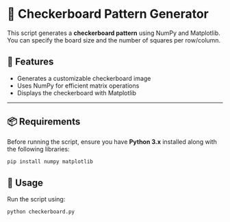 # 🏁 Checkerboard Pattern Generator

This script generates a **checkerboard pattern** using NumPy and Matplotlib. You can specify the board size and the number of squares per row/column.

## 🚀 Features
- Generates a customizable checkerboard image
- Uses NumPy for efficient matrix operations
- Displays the checkerboard with Matplotlib

---

## 📦 Requirements
Before running the script, ensure you have **Python 3.x** installed along with the following libraries:

```bash
pip install numpy matplotlib
```

## 📜 Usage
Run the script using:

```bash
python checkerboard.py
```
